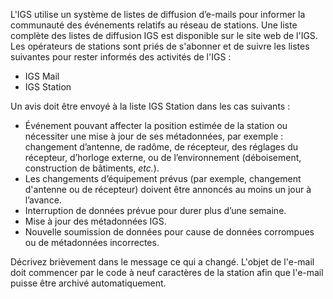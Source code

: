 L'IGS utilise un système de listes de diffusion d’e-mails pour informer la communauté des événements relatifs au réseau de stations. Une liste complète des listes de diffusion IGS est disponible sur le site web de l'IGS. Les opérateurs de stations sont priés de s'abonner et de suivre les listes suivantes pour rester informés des activités de l'IGS :
- IGS Mail
- IGS Station

Un avis doit être envoyé à la liste IGS Station dans les cas suivants :
- Événement pouvant affecter la position estimée de la station ou nécessiter une mise à jour de ses métadonnées, par exemple : changement d’antenne, de radôme, de récepteur, des réglages du récepteur, d’horloge externe, ou de l’environnement (déboisement, construction de bâtiments, _etc._).
- Les changements d’équipement prévus (par exemple, changement d'antenne ou de récepteur) doivent être annoncés au moins un jour à l’avance.
- Interruption de données prévue pour durer plus d’une semaine.
- Mise à jour des métadonnées IGS.
- Nouvelle soumission de données pour cause de données corrompues ou de métadonnées incorrectes.

Décrivez brièvement dans le message ce qui a changé. L'objet de l'e-mail doit commencer par le code à neuf caractères de la station afin que l'e-mail puisse être archivé automatiquement.